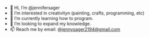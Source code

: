 - 👋 Hi, I’m @jennifersager
- 👀 I’m interested in creativityn (painting, crafts, programming, etc)
- 🌱 I’m currently learning how to program.
- 💞️ I’m looking to expand my knowledge.
- 📫 Reach me by email: @jennysager2194@gmail.com

<!---
jennifersager/jennifersager is a ✨ special ✨ repository because its `README.md` (this file) appears on your GitHub profile.
You can click the Preview link to take a look at your changes.
--->
